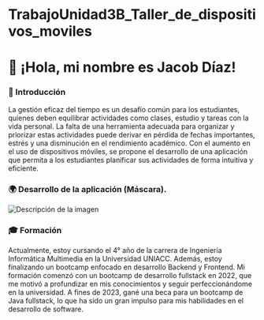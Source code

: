 # TrabajoUnidad3B_Taller_de_dispositivos_moviles
# 👋 ¡Hola, mi nombre es Jacob Díaz!

### 🚀 Introducción
La gestión eficaz del tiempo es un desafío común para los estudiantes, quienes deben equilibrar actividades como clases, estudio y tareas con la vida personal. La falta de una herramienta adecuada para organizar y priorizar estas actividades puede derivar en pérdida de fechas importantes, estrés y una disminución en el rendimiento académico. Con el aumento en el uso de dispositivos móviles, se propone el desarrollo de una aplicación que permita a los estudiantes planificar sus actividades de forma intuitiva y eficiente.

### 🌍 Desarrollo de la aplicación (Máscara).

![Descripción de la imagen](./assets/imagen.png)

### 🎓 Formación
Actualmente, estoy cursando el 4° año de la carrera de Ingeniería Informática Multimedia en la Universidad UNIACC. Además, estoy finalizando un bootcamp enfocado en desarrollo Backend y Frontend. Mi formación comenzó con un bootcamp de desarrollo fullstack en 2022, que me motivó a profundizar en mis conocimientos y seguir perfeccionándome en la universidad. A fines de 2023, gané una beca para un bootcamp de Java fullstack, lo que ha sido un gran impulso para mis habilidades en el desarrollo de software.
